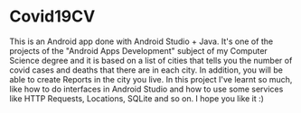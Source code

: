 # Covid19CV
This is an Android app done with Android Studio + Java. It's one of the projects of the "Android Apps Development" subject of my Computer Science degree and it is based on a list of cities that tells you the number of covid cases and deaths that there are in each city. In addition, you will be able to create Reports in the city you live. In this project I've learnt so much, like how to do interfaces in Android Studio and how to use some services like HTTP Requests, Locations, SQLite and so on. I hope you like it :)
